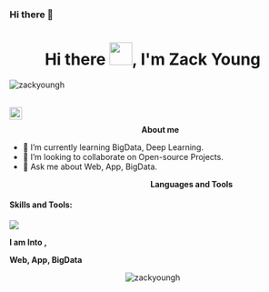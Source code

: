 ### Hi there 👋

<h1 align="center">Hi there <img src="https://github.com/zackyoungh/zackyoungh/blob/master/Assets/Hi.gif" width="40px">, I'm Zack Young</h1>
<p align="left"> <img src="https://komarev.com/ghpvc/?username=zackyoungh" alt="zackyoungh" /> </p>
<br />
<a href="https://github.com/zackyoungh">
  <img align="left" alt="Zackyoung's Github" width="22px" src="https://cdn.jsdelivr.net/npm/simple-icons@v3/icons/github.svg" />
</a>
<br />



&nbsp;&nbsp;&nbsp;&nbsp;&nbsp;&nbsp;&nbsp;&nbsp;&nbsp;&nbsp;&nbsp;&nbsp;&nbsp;&nbsp;&nbsp;&nbsp;&nbsp;&nbsp;&nbsp;&nbsp;&nbsp;&nbsp;&nbsp;&nbsp;&nbsp;&nbsp;&nbsp;&nbsp;&nbsp;&nbsp;&nbsp;&nbsp;&nbsp;&nbsp;&nbsp;&nbsp;&nbsp;&nbsp;&nbsp;&nbsp;&nbsp;&nbsp;&nbsp;&nbsp;&nbsp;&nbsp;&nbsp;&nbsp;&nbsp;&nbsp;&nbsp;&nbsp;&nbsp;&nbsp;&nbsp;&nbsp;&nbsp;&nbsp;&nbsp;<b>About me</b> <br>

[//]: # (- <img src ="https://s3.amazonaws.com/pix.iemoji.com/images/emoji/apple/ios-12/256/boy-light-skin-tone.png" height= 15px width = 15px> I am .)
[//]: # (- 🔭 I’m currently pursuing my Bachelor of Technology in Computer Science and Engineering&#40;B.Tech. CSE&#41;.)
- 🌱 I’m currently learning BigData, Deep Learning.
- 👯 I’m looking to collaborate on Open-source Projects.
- 💬 Ask me about Web, App, BigData.

&nbsp;&nbsp;&nbsp;&nbsp;&nbsp;&nbsp;&nbsp;&nbsp;&nbsp;&nbsp;&nbsp;&nbsp;&nbsp;&nbsp;&nbsp;&nbsp;&nbsp;&nbsp;&nbsp;&nbsp;&nbsp;&nbsp;&nbsp;&nbsp;&nbsp;&nbsp;&nbsp;&nbsp;&nbsp;&nbsp;&nbsp;&nbsp;&nbsp;&nbsp;&nbsp;&nbsp;&nbsp;&nbsp;&nbsp;&nbsp;&nbsp;&nbsp;&nbsp;&nbsp;&nbsp;&nbsp;&nbsp;&nbsp;&nbsp;&nbsp;&nbsp;&nbsp;&nbsp;&nbsp;&nbsp;&nbsp;&nbsp;&nbsp;&nbsp;&nbsp;&nbsp;&nbsp;&nbsp;<b>Languages and Tools</b> <br>

<h4>Skills and Tools: </h4>
<a href="https://skillicons.dev">
<img src="https://skillicons.dev/icons?i=spring,java,kotlin,scala,kafka,redis,cpp,cs,py,flask,rabbitmq,go,prometheus,regex,html,css,js,nodejs,react,redux,ts,vue,linux,git,kubernetes,docker,rabbit" />
</a>


**I am Into ,**

**Web, App, BigData**
<br />
<p align="center"> <img src="https://github-readme-stats.vercel.app/api?username=zackyoungh&show_icons=true&theme=dark" alt="zackyoungh" /> 
</p>
